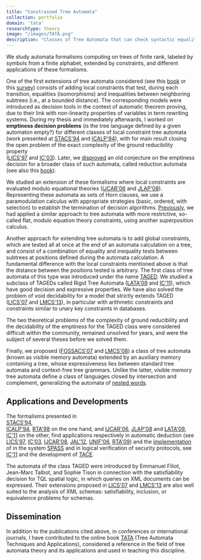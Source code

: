 ```yaml
---
title: "Constrained Tree Automata"
collection: portfolio
domain: 'tata'
researchtype: theory
image: "/images/TATA.png"
description: "Classes of Tree Automata that can check syntactic equalities and disequalities of subtrees."
---
```

We study automata formalisms computing on trees of finite rank, labeled by symbols from a finite alphabet, extended by constraints, and different applications of these formalisms.

One of the first extensions of tree automata considered 
(see this 
[book](../../publication/2007-01-01-TATA) or this 
[survey](https://inria.hal.science/hal-00840959)) 
consists of adding local constraints that test, during each transition, equalities (isomorphisms) and inequalities between neighboring subtrees 
(i.e., at a bounded distance). 
The corresponding models were introduced as decision tools in the context of automatic theorem proving, due to their link with non-linearity properties of variables in term rewriting systems. During my thesis and immediately afterwards, I worked on **emptiness decision problems** (is the tree language defined by a given automaton empty?) for different classes of local constraint tree automata 
(work presented at 
[STACS'94](https://doi.org/10.1007/3-540-57785-8_138) and 
[ICALP'94](https://hal.science/hal-01820506v1)), 
with for main result closing the open problem of the exact complexity of the ground reducibility property  
([LICS'97](https://doi.ieeecomputersociety.org/10.1109/LICS.1997.614922) and 
 [IC'03](https://inria.hal.science/inria-00578859)).
Later, we 
[disproved](../../publication/2008-01-01-Tree-automata-with-equality-constraints-modulo-equational-theories) 
an old conjecture on the emptiness decision for a broader class of such automata, called reduction automata 
(see also  this 
[book](../../publication/2007-01-01-TATA)).

We studied an extension of these formalisms where local constraints are evaluated modulo equational theories 
([IJCAR'06](https://inria.hal.science/inria-00071215) and 
 [JLAP'08](../../publication/2008-01-01-Tree-automata-with-equality-constraints-modulo-equational-theories)). 
 Representing these automata as sets of Horn clauses, we use a paramodulation calculus with appropriate strategies (basic, ordered, with selection) 
 to establish the termination of decision algorithms. 
 [Previously](https://doi.org/10.1007/BFb0052362), 
 we had applied a similar approach to tree automata with more restrictive, so-called flat, modulo equation theory constraints, using another superposition calculus.

Another approach for extending tree automata is to add global constraints, which are tested all at once at the end of an automata calculation on a tree, and consist of a combination of equality and inequality tests between subtrees at positions defined during the automata calculation. A fundamental difference with the local constraints mentioned above is that the distance between the positions tested is arbitrary. The first class of tree automata of this type was introduced under the name 
[TAGED](https://hal.archives-ouvertes.fr/hal-00526987). 
We studied a subclass of TAGEDs called Rigid Tree Automata 
([LATA'09](../../publication/2009-04-01-Rigid-Tree-Automata) and 
 [IC'11](../../publication/2011-02-01-Rigid-Tree-Automata-and-Applications)), 
which have good decision and expressive properties. 
We have also solved the problem of void decidability for a model that strictly extends TAGED 
([LICS'07](../../publication/2010-07-01-The-Emptiness-Problem-for-Tree-Automata-with-Global-Constraints) and 
  [LMCS'13](../../publication/2013-01-01-Decidable-Classes-of-Tree-Automata-Mixing-Local-and-Global-Constraints-Modulo-Flat-Theories)), 
in particular with arithmetic constraints and constraints similar to unary key constraints in databases.

The two theoretical problems of the complexity of ground reducibility and the decidability of the emptiness for the TAGED class were considered difficult within the community, remained unsolved for years, and were the subject of several theses before we solved them.

Finally, we proposed 
([FOSSACS'07](../../publication/2007-03-01-Tree-Automata-with-Memory-Visibility-and-Structural-Constraints) and 
 [LMCS'08](../../publication/2008-06-01-Visibly-Tree-Automata-with-Memory-and-Constraints)) 
 a class of tree automata (known as visible memory automata) extended by an auxiliary memory containing a tree, whose expressiveness lies between standard tree automata and context-free tree grammars. Unlike the latter, visible memory tree automata define a class of languages closed by intersection and complement, generalizing the automata of [nested words](https://doi.org/10.1145/1516512.1516518).



## Applications and Developments

The formalisms presented in  
[STACS'94](https://doi.org/10.1007/3-540-57785-8_138),  
[ICALP'94](https://hal.science/hal-01820506v1), 
[RTA'98](https://doi.org/10.1007/BFb0052362) 
on the one hand, and 
[IJCAR'06](https://hal.science/inria-00579011), 
[JLAP'08](../../publication/2008-01-01-Tree-automata-with-equality-constraints-modulo-equational-theories) and 
[LATA'09](../../publication/2009-04-01-Rigid-Tree-Automata), [IC'11](../../publication/2011-02-01-Rigid-Tree-Automata-and-Applications) 
on the other, find applications respectively in automatic deduction (see 
[LICS'97](https://doi.ieeecomputersociety.org/10.1109/LICS.1997.614922), 
[IC'03](https://inria.hal.science/inria-00578859), 
[IJCAR'08](../../publication/2008-08-01-Automated-Induction-with-Constrained-Tree-Automata), 
[JAL'12](../../publication/2012-01-01-Sufficient-Completeness-Verification-for-Conditional-and-Constrained-Term-Rewriting-Systems), 
[UNIF'06](https://inria.hal.science/inria-00579017), 
[RTA'09](../../publication/2009-06-01-Unique-Normalization-for-Shallow-TRS)) 
and the 
[implementation](https://doi.org/10.1007/BFb0052362) of in the system 
[SPASS](../../software/1997-SPASS/) 
and in logical verification of security protocols, 
see [IC'11](../../publication/2011-02-01-Rigid-Tree-Automata-and-Applications) and the development of [TACE](../../software/2006-TACE/).

The automata of the class TAGED were introduced by Emmanuel Filiot, Jean-Marc Talbot, and Sophie Tison in connection with the satisfiability decision for TQL spatial logic, 
in which queries on XML documents can be expressed. 
Their extensions proposed in 
[LICS'07](../../publication/2010-07-01-The-Emptiness-Problem-for-Tree-Automata-with-Global-Constraints) and 
[LMCS'13](../../publication/2013-01-01-Decidable-Classes-of-Tree-Automata-Mixing-Local-and-Global-Constraints-Modulo-Flat-Theories) 
are also well suited to the analysis of XML schemas: satisfiability, inclusion, or equivalence problems for schemas.


## Dissemination

In addition to the publications cited above, in conferences or international journals, I have contributed to the online book [TATA](https://inria.hal.science/hal-03367725) (Tree Automata Techniques and Applications), considered a reference in the field of tree automata theory and its applications and used in teaching this discipline.